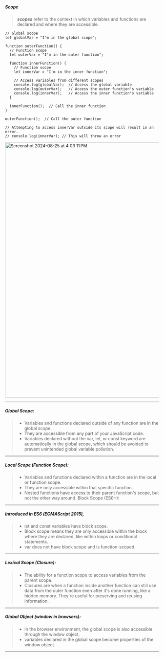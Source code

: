 ##### Scope
> ***scopes*** refer to the context in which variables and functions are declared and where they are accessible.
```
// Global scope
let globalVar = "I'm in the global scope";

function outerFunction() {
  // Function scope
  let outerVar = "I'm in the outer function";

  function innerFunction() {
    // Function scope
    let innerVar = "I'm in the inner function";

    // Access variables from different scopes
    console.log(globalVar);  // Access the global variable
    console.log(outerVar);   // Access the outer function's variable
    console.log(innerVar);   // Access the inner function's variable
  }

  innerFunction();  // Call the inner function
}

outerFunction();  // Call the outer function

// Attempting to access innerVar outside its scope will result in an error.
// console.log(innerVar); // This will throw an error
```
<img width="834" alt="Screenshot 2024-08-25 at 4 03 11 PM" src="https://github.com/user-attachments/assets/b1ee5705-6795-482d-992d-06d1321e830f">

----
##### Global Scope:
> - Variables and functions declared outside of any function are in the global scope.
> - They are accessible from any part of your JavaScript code.
> - Variables declared without the var, let, or const keyword are automatically in the global scope, which should be avoided to prevent unintended global variable pollution.
----
##### Local Scope (Function Scope):
> - Variables and functions declared within a function are in the local or function scope.
> - They are only accessible within that specific function.
> - Nested functions have access to their parent function's scope, but not the other way around.
Block Scope (ES6+):
---
##### Introduced in ES6 (ECMAScript 2015), 
> - let and const variables have block scope.
> - Block scope means they are only accessible within the block where they are declared, like within loops or conditional statements.
> - var does not have block scope and is function-scoped.
---
##### Lexical Scope (Closure):
> - The ability for a function scope to access variables from the parent scope. 
> - Closures are when a function inside another function can still use data from the outer function even after it's done running, like a hidden memory. They're useful for preserving and reusing information.
---
##### Global Object (window in browsers):
> - In the browser environment, the global scope is also accessible through the window object.
> - variables declared in the global scope become properties of the window object.
----


